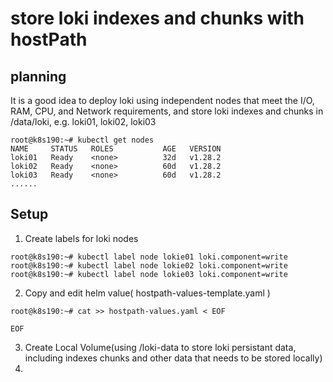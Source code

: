 # store loki indexes and chunks with hostPath

## planning
It is a good idea to deploy loki using independent nodes that meet the I/O, RAM, CPU, and Network requirements, and store loki indexes and chunks in /data/loki, e.g. loki01, loki02, loki03
```
root@k8s190:~# kubectl get nodes
NAME     STATUS   ROLES           AGE   VERSION
loki01   Ready    <none>          32d   v1.28.2
loki02   Ready    <none>          60d   v1.28.2
loki03   Ready    <none>          60d   v1.28.2
......
```

## Setup
1. Create labels for loki nodes
```
root@k8s190:~# kubectl label node lokie01 loki.component=write
root@k8s190:~# kubectl label node lokie02 loki.component=write
root@k8s190:~# kubectl label node lokie03 loki.component=write
```
2. Copy and edit helm value( hostpath-values-template.yaml )
```
root@k8s190:~# cat >> hostpath-values.yaml < EOF

EOF
```
3.  Create Local Volume(using /loki-data to store loki persistant data, including indexes chunks and other data that needs to be stored locally)
4.